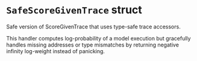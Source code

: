 # `SafeScoreGivenTrace` struct

Safe version of ScoreGivenTrace that uses type-safe trace accessors.

This handler computes log-probability of a model execution but gracefully handles missing addresses or type mismatches by returning negative infinity log-weight instead of panicking.
